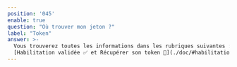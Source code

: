 ```yaml
---
position: '045'
enable: true
question: "Où trouver mon jeton ?"
label: "Token"
answer: >-
  Vous trouverez toutes les informations dans les rubriques suivantes :
  [Habilitation validée ✅ et Récupérer son token 🔐](./doc/#habilitation-validee)
---
```


